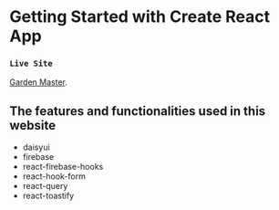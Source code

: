 # Getting Started with Create React App

### `Live Site`
[Garden Master](https://garden-master-8a578.web.app/).

## The features and functionalities used in this website
- daisyui
- firebase
- react-firebase-hooks
- react-hook-form
- react-query
- react-toastify
